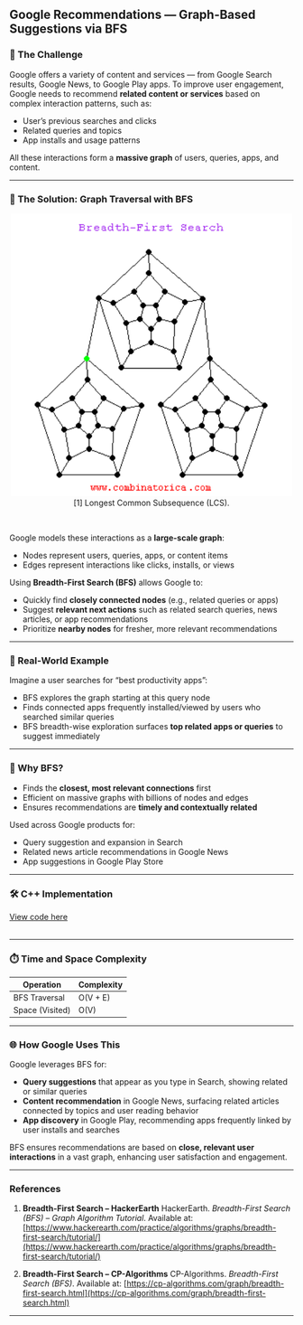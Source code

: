 ## Google Recommendations — Graph-Based Suggestions via BFS

### 🎯 The Challenge

Google offers a variety of content and services — from Google Search results, Google News, to Google Play apps. To improve user engagement, Google needs to recommend **related content or services** based on complex interaction patterns, such as:

* User’s previous searches and clicks
* Related queries and topics
* App installs and usage patterns

All these interactions form a **massive graph** of users, queries, apps, and content.

---

### 🚀 The Solution: Graph Traversal with BFS

<p align="center">
  <img src="https://github.com/jiyapalrecha35/Google.github.io/blob/main/images/bfs.gif?raw=true" alt="Microsoft Infrastructure" width="500" height="500">
  <br>
  [1] Longest Common Subsequence (LCS).
  <br>
</p><br>

Google models these interactions as a **large-scale graph**:

* Nodes represent users, queries, apps, or content items
* Edges represent interactions like clicks, installs, or views

Using **Breadth-First Search (BFS)** allows Google to:

* Quickly find **closely connected nodes** (e.g., related queries or apps)
* Suggest **relevant next actions** such as related search queries, news articles, or app recommendations
* Prioritize **nearby nodes** for fresher, more relevant recommendations

---

### 📐 Real-World Example

Imagine a user searches for “best productivity apps”:

* BFS explores the graph starting at this query node
* Finds connected apps frequently installed/viewed by users who searched similar queries
* BFS breadth-wise exploration surfaces **top related apps or queries** to suggest immediately

---

### 🧠 Why BFS?

* Finds the **closest, most relevant connections** first
* Efficient on massive graphs with billions of nodes and edges
* Ensures recommendations are **timely and contextually related**

Used across Google products for:

* Query suggestion and expansion in Search
* Related news article recommendations in Google News
* App suggestions in Google Play Store

---

### 🛠 C++ Implementation
[View code here](https://github.com/bhumikanaik126/APS-Portfolio/blob/main/codes/b14.cpp)<br><br>

---

### ⏱️ Time and Space Complexity

| Operation       | Complexity |
| --------------- | ---------- |
| BFS Traversal   | O(V + E)   |
| Space (Visited) | O(V)       |

---

### 🌐 How Google Uses This

Google leverages BFS for:

* **Query suggestions** that appear as you type in Search, showing related or similar queries
* **Content recommendation** in Google News, surfacing related articles connected by topics and user reading behavior
* **App discovery** in Google Play, recommending apps frequently linked by user installs and searches

BFS ensures recommendations are based on **close, relevant user interactions** in a vast graph, enhancing user satisfaction and engagement.



---

### References

1. **Breadth-First Search – HackerEarth**
   HackerEarth. *Breadth-First Search (BFS) – Graph Algorithm Tutorial*. Available at: [https://www.hackerearth.com/practice/algorithms/graphs/breadth-first-search/tutorial/](https://www.hackerearth.com/practice/algorithms/graphs/breadth-first-search/tutorial/)

2. **Breadth-First Search – CP-Algorithms**
   CP-Algorithms. *Breadth-First Search (BFS)*. Available at: [https://cp-algorithms.com/graph/breadth-first-search.html](https://cp-algorithms.com/graph/breadth-first-search.html)

---




